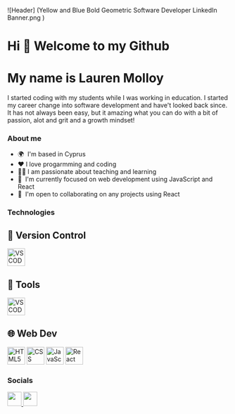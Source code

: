 ![Header] (Yellow and Blue Bold Geometric Software Developer LinkedIn Banner.png )

Hi 👋 Welcome to my Github
==============================
My name is Lauren Molloy
==============================

<p>I started coding with my students while I was working in education. I started my career change into software development and have't looked back since. It has not always been easy, but it amazing what you can do with a bit of passion, alot and grit and a growth mindset! </p>

### About me
* 🌍  I'm based in Cyprus
* ❤️  I love progarmming and coding
* 👩‍🏫  I am passionate about teaching and learning
* 🧠  I'm currently focused on web development using JavaScript and React
* 🤝  I'm open to collaborating on any projects using React
  
### Technologies 

## 🧰 Version Control

<p>
  <img src="https://raw.githubusercontent.com/marwin1991/profile-technology-icons/refs/heads/main/icons/github.png"
 alt="VSCODE" width="40" />
</p>


## 🔨 Tools

<p>
  <img src="https://raw.githubusercontent.com/marwin1991/profile-technology-icons/refs/heads/main/icons/visual_studio_code.png"
 alt="VSCODE" width="40" />
</p>

## 🌐 Web Dev

<p>
  <img src="https://raw.githubusercontent.com/marwin1991/profile-technology-icons/refs/heads/main/icons/html.png" alt="HTML5" width="40" />
  <img src="https://raw.githubusercontent.com/marwin1991/profile-technology-icons/refs/heads/main/icons/css.png" alt="CSS" width="40" />
  <img src="https://raw.githubusercontent.com/marwin1991/profile-technology-icons/refs/heads/main/icons/javascript.png" alt="JavaScript" width="40" />
  <img src="https://raw.githubusercontent.com/marwin1991/profile-technology-icons/refs/heads/main/icons/react.png" alt="React" width="40" />
</p>

### Socials

<p align="left"> <a href="https://www.github.com/LaurenAMolloy" target="_blank" rel="noreferrer"> <picture> <source media="(prefers-color-scheme: dark)" srcset="https://raw.githubusercontent.com/danielcranney/readme-generator/main/public/icons/socials/github-dark.svg" /> <source media="(prefers-color-scheme: light)" srcset="https://raw.githubusercontent.com/danielcranney/readme-generator/main/public/icons/socials/github.svg" /> <img src="https://raw.githubusercontent.com/danielcranney/readme-generator/main/public/icons/socials/github.svg" width="32" height="32" /> </picture> </a> <a href="https://www.linkedin.com/in/lauren-m-a9b63252/" target="_blank" rel="noreferrer"> <picture> <source media="(prefers-color-scheme: dark)" srcset="https://raw.githubusercontent.com/danielcranney/readme-generator/main/public/icons/socials/linkedin-dark.svg" /> <source media="(prefers-color-scheme: light)" srcset="https://raw.githubusercontent.com/danielcranney/readme-generator/main/public/icons/socials/linkedin.svg" /> <img src="https://raw.githubusercontent.com/danielcranney/readme-generator/main/public/icons/socials/linkedin.svg" width="32" height="32" /> </picture> </a></p>


